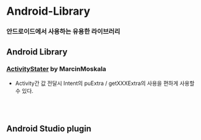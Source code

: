 # Android-Library
### 안드로이드에서 사용하는 유용한 라이브러리
## Android Library
### [ActivityStater](https://github.com/MarcinMoskala/ActivityStarter) by MarcinMoskala
- Activity간 값 전달시 Intent의 puExtra / getXXXExtra의 사용을 편하게 사용할 수 있다.
	
<br></br>
## Android Studio plugin
<!--stackedit_data:
eyJoaXN0b3J5IjpbNjA2MTU3MjRdfQ==
-->